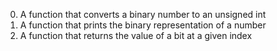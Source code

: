 0. A function that converts a binary number to an unsigned int
1. A function that prints the binary representation of a number
2. A function that returns the value of a bit at a given index

